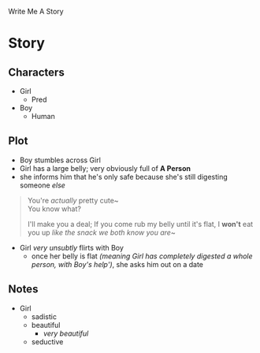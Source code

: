 Write Me A Story
# Story
## Characters
- Girl
	- Pred
- Boy
	- Human
## Plot
- Boy stumbles across Girl
- Girl has a large belly; very obviously full of __A Person__
- she informs him that he's only safe because she's still digesting someone _else_
> You're _actually_ pretty cute~\
> You know what?
>
> I'll make you a deal;
> If you come rub my belly until it's flat,
> I __won't__ eat you up
> _like the snack we both know you are_~
- Girl _very unsubtly_ flirts with Boy
	- once her belly is flat _(meaning Girl has completely digested a whole person, with Boy's help')_, she asks him out on a date
## Notes
- Girl
    - sadistic
    - beautiful
        - _very beautiful_
    - seductive